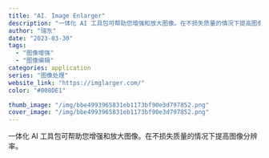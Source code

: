 ```yaml
---
title: "AI. Image Enlarger"
description: "一体化 AI 工具包可帮助您增强和放大图像。在不损失质量的情况下提高图像分辨率。"
author: "瑞东"
date: "2023-03-30"
tags:
  - "图像增强"
  - "图像编辑"
categories: application
series: "图像处理"
website_link: "https://imglarger.com/"
color: "#008DE1"

thumb_image: "/img/bbe4993965831eb1173bf90e3d797852.png"
cover_image: "/img/bbe4993965831eb1173bf90e3d797852.png"
---
```


一体化 AI 工具包可帮助您增强和放大图像。在不损失质量的情况下提高图像分辨率。